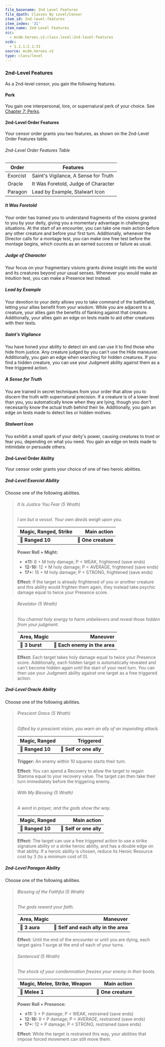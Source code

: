 ```yaml
---
file_basename: 2nd Level Features
file_dpath: Classes By Level/Censor
item_id: 2nd-level-features
item_index: '31'
item_name: 2nd-Level Features
scc:
  - mcdm.heroes.v1:class.level:2nd-level-features
scdc:
  - 1.1.1:2.1:31
source: mcdm.heroes.v1
type: class/level
---
```


### 2nd-Level Features

As a 2nd-level censor, you gain the following features.

#### Perk

You gain one interpersonal, lore, or supernatural perk of your choice. See [Chapter 7: Perks](#page-241-0).

#### 2nd-Level Order Features

Your censor order grants you two features, as shown on the 2nd-Level Order Features table.

###### 2nd-Level Order Features Table

| Order    | Features                             |
| -------- | ------------------------------------ |
| Exorcist | Saint's Vigilance, A Sense for Truth |
| Oracle   | It Was Foretold, Judge of Character  |
| Paragon  | Lead by Example, Stalwart Icon       |

##### It Was Foretold

Your order has trained you to understand fragments of the visions granted to you by your deity, giving you a momentary advantage in challenging situations. At the start of an encounter, you can take one main action before any other creature and before your first turn. Additionally, whenever the Director calls for a montage test, you can make one free test before the montage begins, which counts as an earned success or failure as usual.

##### Judge of Character

Your focus on your fragmentary visions grants divine insight into the world and its creatures beyond your usual senses. Whenever you would make an Intuition test, you can make a Presence test instead.

##### Lead by Example

Your devotion to your deity allows you to take command of the battlefield, letting your allies benefit from your wisdom. While you are adjacent to a creature, your allies gain the benefits of flanking against that creature. Additionally, your allies gain an edge on tests made to aid other creatures with their tests.

##### Saint's Vigilance

You have honed your ability to detect sin and can use it to find those who hide from justice. Any creature judged by you can't use the Hide maneuver. Additionally, you gain an edge when searching for hidden creatures. If you find a hidden creature, you can use your Judgment ability against them as a free triggered action.

##### A Sense for Truth

You are trained in secret techniques from your order that allow you to discern the truth with supernatural precision. If a creature is of a lower level than you, you automatically know when they are lying, though you don't necessarily know the actual truth behind their lie. Additionally, you gain an edge on tests made to detect lies or hidden motives.

##### Stalwart Icon

You exhibit a small spark of your deity's power, causing creatures to trust or fear you, depending on what you need. You gain an edge on tests made to intimidate or persuade others.

#### 2nd-Level Order Ability

Your censor order grants your choice of one of two heroic abilities.

##### 2nd-Level Exorcist Ability

Choose one of the following abilities.

<!-- -->
> ###### It Is Justice You Fear (5 Wrath)
>
> *I am but a vessel. Your own deeds weigh upon you.*
>
> | **Magic, Ranged, Strike** |     **Main action** |
> | ------------------------- | ------------------: |
> | **📏 Ranged 10**          | **🎯 One creature** |
>
> **Power Roll + Might:**
>
> - **≤11:** 8 + M holy damage; P < WEAK, frightened (save ends)
> - **12-16:** 12 + M holy damage; P < AVERAGE, frightened (save ends)
> - **17+:** 15 + M holy damage; P < STRONG, frightened (save ends)
>
> **Effect:** If the target is already frightened of you or another creature and this ability would frighten them again, they instead take psychic damage equal to twice your Presence score.

<!-- -->
> ###### Revelator (5 Wrath)
>
> *You channel holy energy to harm unbelievers and reveal those hidden from your judgment.*
>
> | **Area, Magic** |                  **Maneuver** |
> | --------------- | ----------------------------: |
> | **📏 3 burst**  | **🎯 Each enemy in the area** |
>
> **Effect:** Each target takes holy damage equal to twice your Presence score. Additionally, each hidden target is automatically revealed and can't become hidden again until the start of your next turn. You can then use your Judgment ability against one target as a free triggered action.

##### 2nd-Level Oracle Ability

Choose one of the following abilities.

<!-- -->
> ###### Prescient Grace (5 Wrath)
>
> *Gifted by a prescient vision, you warn an ally of an impending attack.*
>
> | **Magic, Ranged** |           **Triggered** |
> | ----------------- | ----------------------: |
> | **📏 Ranged 10**  | **🎯 Self or one ally** |
>
> **Trigger:** An enemy within 10 squares starts their turn.
>
> **Effect:** You can spend a Recovery to allow the target to regain Stamina equal to your recovery value. The target can then take their turn immediately before the triggering enemy.

<!-- -->
> ###### With My Blessing (5 Wrath)
>
> *A word in prayer, and the gods show the way.*
>
> | **Magic, Ranged** |         **Main action** |
> | ----------------- | ----------------------: |
> | **📏 Ranged 10**  | **🎯 Self or one ally** |
>
> **Effect:** The target can use a free triggered action to use a strike signature ability or a strike heroic ability, and has a double edge on that ability. If a heroic ability is chosen, reduce its Heroic Resource cost by 3 (to a minimum cost of 0).

##### 2nd-Level Paragon Ability

Choose one of the following abilities.

<!-- -->
> ###### Blessing of the Faithful (5 Wrath)
>
> *The gods reward your faith.*
>
> | **Area, Magic** |                          **Maneuver** |
> | --------------- | ------------------------------------: |
> | **📏 3 aura**   | **🎯 Self and each ally in the area** |
>
> **Effect:** Until the end of the encounter or until you are dying, each target gains 1 surge at the end of each of your turns.

<!-- -->
> ###### Sentenced (5 Wrath)
>
> *The shock of your condemnation freezes your enemy in their boots.*
>
> | **Magic, Melee, Strike, Weapon** |     **Main action** |
> | -------------------------------- | ------------------: |
> | **📏 Melee 1**                   | **🎯 One creature** |
>
> **Power Roll + Presence:**
>
> - **≤11:** 5 + P damage; P < WEAK, restrained (save ends)
> - **12-16:** 9 + P damage; P < AVERAGE, restrained (save ends)
> - **17+:** 12 + P damage; P < STRONG, restrained (save ends)
>
> **Effect:** While the target is restrained this way, your abilities that impose forced movement can still move them.
